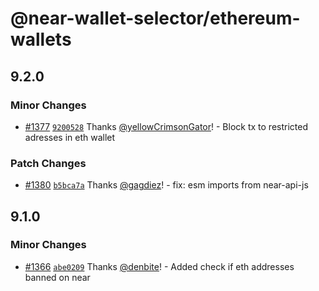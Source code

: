 # @near-wallet-selector/ethereum-wallets

## 9.2.0

### Minor Changes

- [#1377](https://github.com/near/wallet-selector/pull/1377) [`9200528`](https://github.com/near/wallet-selector/commit/92005288d7ac8760cfca45365f8ae9e3bbcdfef1) Thanks [@yellowCrimsonGator](https://github.com/yellowCrimsonGator)! - Block tx to restricted adresses in eth wallet

### Patch Changes

- [#1380](https://github.com/near/wallet-selector/pull/1380) [`b5bca7a`](https://github.com/near/wallet-selector/commit/b5bca7a66484686fad7c975b53b25fdd714421f5) Thanks [@gagdiez](https://github.com/gagdiez)! - fix: esm imports from near-api-js

## 9.1.0

### Minor Changes

- [#1366](https://github.com/near/wallet-selector/pull/1366) [`abe0209`](https://github.com/near/wallet-selector/commit/abe0209cdc4d594c42ec080c3c27f83c22180550) Thanks [@denbite](https://github.com/denbite)! - Added check if eth addresses banned on near
